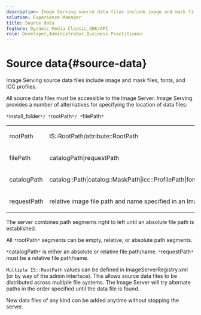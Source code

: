 ```yaml
---
description: Image Serving source data files include image and mask files, fonts, and ICC profiles.
solution: Experience Manager
title: Source data
feature: Dynamic Media Classic,SDK/API
role: Developer,Administrator,Business Practitioner
---
```


# Source data{#source-data}

Image Serving source data files include image and mask files, fonts, and ICC profiles.

All source data files must be accessible to the Image Server. Image Serving provides a number of alternatives for specifying the location of data files:

`*`install_folder`*/ *`rootPath`*/ *`filePath`*`

<table id="simpletable_26686444C7EF46D6BC4C0490C8010BF9"> 
 <tr class="strow"> 
  <td class="stentry"> <p><span class="codeph"> <span class="varname"> rootPath</span></span> </p></td> 
  <td class="stentry"> <p><span class="codeph"> IS::RootPath/attribute::RootPath</span> </p></td> 
 </tr> 
 <tr class="strow"> 
  <td class="stentry"> <p><span class="codeph"> <span class="varname"> filePath </span></span> </p></td> 
  <td class="stentry"> <p><span class="codeph"> catalogPath|requestPath</span> </p></td> 
 </tr> 
 <tr class="strow"> 
  <td class="stentry"> <p><span class="codeph"> <span class="varname"> catalogPath</span></span> </p></td> 
  <td class="stentry"> <p><span class="codeph"> catalog::Path|catalog::MaskPath|icc::ProfilePath|font::FontPath|font::MetricsPath</span> </p></td> 
 </tr> 
 <tr class="strow"> 
  <td class="stentry"> <p><span class="codeph"> <span class="varname"> requestPath</span></span> </p></td> 
  <td class="stentry"> <p><span class="codeph"> relative image file path and name specified in an Image Serving HTTP request</span> </p></td> 
 </tr> 
</table>

The server combines path segments right to left until an absolute file path is established.

All `*`rootPath`*` segments can be empty, relative, or absolute path segments.

`*`catalogPath`*` is either an absolute or relative file path/name. `*`requestPath`*` must be a relative file path/name.

`Multiple IS::RootPath` values can be defined in ImageServerRegistry.xml (or by way of the admin interface). This allows source data files to be distributed across multiple file systems. The Image Server will try alternate paths in the order specified until the data file is found.

New data files of any kind can be added anytime without stopping the server. 
